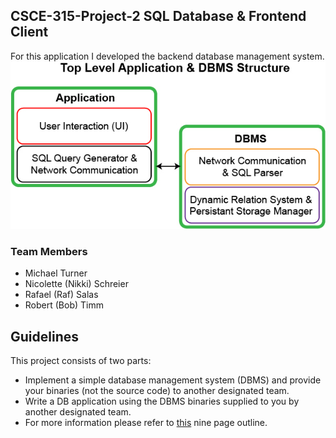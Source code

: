 ## CSCE-315-Project-2 SQL Database & Frontend Client

For this application I developed the backend database management system. 
![DBMS v. Frontend](docs/images/top-level-er-diagram.jpg)

### Team Members
* Michael Turner
* Nicolette (Nikki) Schreier
* Rafael (Raf) Salas
* Robert (Bob) Timm

## Guidelines
This project consists of two parts:
* Implement a simple database management system (DBMS) and provide your binaries (not the source code) to another designated team.
* Write a DB application using the DBMS binaries supplied to you by another designated team.
* For more information please refer to [this](project-guidelines.pdf) nine page outline.
